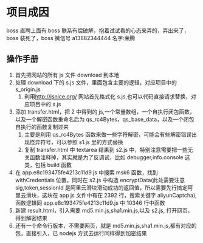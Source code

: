 # 项目成因

boss 直聘上面有 boss 联系有偿破解，抱着试试看的心态来弄的，弄出来了，boss 装死了，boss 微信号 a13882344444
名字:荣腾

## 操作手册

1. 首先把网站的所有 js 文件 download 到本地
2. 处理 download 下的 s.js 文件，里面包含主要的逻辑，对应项目中的 s_origin.js
   1. 利用<http://jsnice.org/> 网站首先格式化 s.js,也可以代码直接请求替换，对应项目中的 s.js
3. 添加 transfer.html，把 2 中得到的 js,一个常量数组，一个自执行闭包函数，以及一个解密函数重命名后为 qs_rc4Bytes，qs_base_data，以及一个闭包自执行的函数复制过来
   1. 主要是利用 qs_rc4Bytes 函数来做一些字符解密，可能会有些解密错误出现怪异符号，可以参照 s1.js 里的方式替换
   2. 复制 transfer.html 中 textarea 结果到 s2.js 中，特别注意需要把一些无关函数注释掉，其实就是为了反调试，比如 debugger,info.console 这类，包括 build 函数
4. 在 app.e8c193475fe4213c11d9.js 中搜索 msk6 函数，找到 withCredentials 位置，同时在 s2.js 中构造 encryptData(此处需要注意 sig,token,sessionId 是阿里云滑块滑动成功的返回值，所以需要先行搞定阿里云滑块，这块在 app js 文件中有在 2392 行，搜索关键字 aliyunCaptcha),函数逻辑同 app.e8c193475fe4213c11d9.js 中 10346 行中函数
5. 新建 result.html，引入需要 md5.min.js,sha1.min.js,以及 s2.js, 打开网页，得到解密结果
6. 还有一个命令行版本，不需要网页，就是 md5.min.js,sha1.min.js,都有对应的包，直接引入，已 nodejs 方式去运行同样得到加密结果
